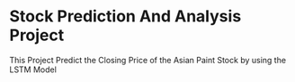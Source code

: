 # Stock Prediction And Analysis Project
This Project Predict the Closing Price of the Asian Paint Stock by using the LSTM Model
